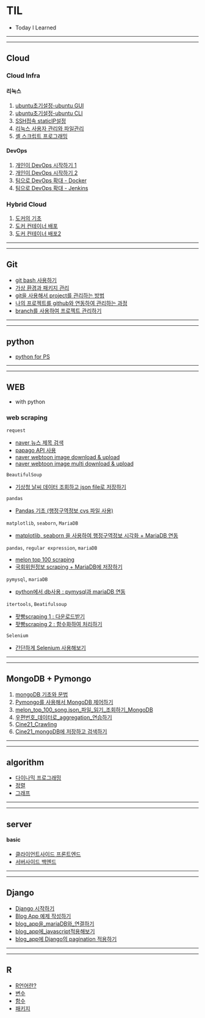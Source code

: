 # TIL
* Today I Learned

---
---

## Cloud
### Cloud Infra
#### 리눅스
1. [ubuntu초기설정-ubuntu GUI](Cloud/1.ubuntu초기설정-ubuntuGUI.md)
2. [ubuntu초기설정-ubuntu CLI](Cloud/2.ubuntu초기설정-ubuntuCLI.md)
3. [SSH접속 staticIP설정](Cloud/3.SSH접속_staticIP설정.md)
4. [리눅스 사용자 관리와 파일관리](Cloud/4.리눅스_사용자관리와_파일관리.md)
5. [셸 스크립트 프로그래밍](Cloud/5.셸스크립트_프로그래밍.md)

#### DevOps
1. [개인이 DevOps 시작하기 1](Cloud/6.개인이DevOps시작하기1.md)
2. [개인이 DevOps 시작하기 2](Cloud/7.개인이DevOps시작하기2.md)
3. [팀으로 DevOps 확대 - Docker](Cloud/8.팀으로DevOps확대-Docker.md)
3. [팀으로 DevOps 확대 - Jenkins](Cloud/9.팀으로DevOps확대-Jenkins.md)

### Hybrid Cloud
1. [도커의 기초](Cloud/10.도커의기초.md)
2. [도커 컨테이너 배포](Cloud/11.도커컨테이너배포.md)
3. [도커 컨테이너 배포2](Cloud/12.도커컨테이너배포2.md)
---
---

## Git

* [git bash 사용하기](Git/1.git_bash_사용방법.ipynb)
* [가상 환경과 패키지 관리](Git/2.가상환경과패키지관리.ipynb)
* [git을 사용해서 project를 관리하는 방법](Git/3.git을_사용해보자.ipynb)
* [나의 프로젝트를 github와 연동하여 관리하는 과정](Git/4.직접셋팅하는과정.ipynb)
* [branch를 사용하여 프로젝트 관리하기](Git/5.branch_관리하기.md)


---
---


## python
* [python for PS](python/1.python_basic.ipynb)


---
---

## WEB
* with python


### web scraping

`request`

* [naver 뉴스 제목 검색](WEB/1.Nhn_서비스_사용.md)
* [papago API 사용](WEB/1.Nhn_파파고서비스사용_yesterday번역.md)
* [naver webtoon image download & upload](WEB/2_1.Nhn_webtoon_image_download_upload.md)
* [naver webtoon image multi download & upload](WEB/2_2.Nhn_webtoon_image_multi_download.md)



`BeautifulSoup`
* [기상청 날씨 데이터 조회하고 json file로 저장하기](WEB/3.기상청_날씨데이터_조회하기.md)



`pandas`

* [Pandas 기초 (행정구역정보 cvs 파일 사용)](WEB/4_1.Pandas_행정구역정보_cvs파일_분석.md)



`matplotlib`, `seaborn`, `MariaDB`

* [matplotlib, seaborn 을 사용하여 행정구역정보 시각화 + MariaDB 연동](WEB/4_2_matplotlib_seaborn_행정구역정보_시각화+mariaDB_연동.md)



`pandas`, `regular expression`, `mariaDB`
* [melon top 100 scraping](WEB/6_melon_top_100_scraping.md)
* [국회위원정보 scraping + MariaDB에 저장하기](WEB/7_국회위원정보_scraping_save.md)




`pymysql`, `mariaDB`
* [python에서 db사용 : pymysql과 mariaDB 연동](WEB/8.pymysql_mariaDB연동.md)




`itertools`, `Beatifulsoup`
* [팟빵scraping 1 : 다운로드받기](WEB/9_1.팟빵_scraping_1.md)
* [팟빵scraping 2 : 함수화하여 처리하기](WEB/9_2.팟빵_scraping_2_함수처리.md)



`Selenium`

* [간단하게 Selenium 사용해보기](WEB/10.Selenium사용_연습.md)



---

---

## MongoDB + Pymongo

1. [mongoDB 기초와 문법](mongoDB_pymongo/1.mongodb_basic_open.md)
2. [Pymongo를 사용해서 MongoDB 제어하기](mongoDB_pymongo/2.pymongo_find_update_delete.md)
3. [melon_top_100_song.json_파일_읽기_조회하기_MongoDB](mongoDB_pymongo/3.melon_top_100_song.json_파일_읽기_조회하기_MongoDB.md)
4. [우편번호_데이터로_aggregation_연습하기](mongoDB_pymongo/4.우편번호_데이터_aggregation_연습.md)
5. [Cine21_Crawling](mongoDB_pymongo/5.Cine21_Crawling.md)
6. [Cine21_mongoDB에 저장하고 검색하기](mongoDB_pymongo/6.Cine21_mongoDB저장_검색.md)



---


---

## algorithm

* [다이나믹 프로그래밍](algorithm/dp_fibonacci.md)
* [정렬](algorithm/sort.md)
* [그래프](algorithm/graph.md)



---

---

## server

#### basic
* [클라이언트사이드 프론트엔드](server/front_end.md)
* [서버사이드 백엔드](server/back_end.md)



---

---


## Django

* [Django 시작하기](django/1.django_basic.ipynb)
* [Blog App 예제 작성하기](django/2.blog_App_예제_작성.ipynb)
* [blog_app을_mariaDB와_연결하기](django/4.blog_app을_mariaDB와_연결하기.ipynb)
* [blog_app에_javascript적용해보기](django/5.blog_app에_javascript적용하기.ipynb)
* [blog_app에 Django의 pagination 적용하기](django/6.pagination_적용하기.ipynb)



---


---

## R

* [R언어란?](R/basic_R.md)
* [변수](R/basic_R2.md)
* [함수](R/basic_R3.md)
* [패키지](R/basic_R4.md)


